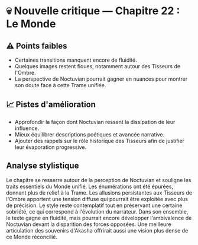 # 💀 Nouvelle critique — Chapitre 22 : Le Monde

## ⚠️ Points faibles
- Certaines transitions manquent encore de fluidité.
- Quelques images restent floues, notamment autour des Tisseurs de l'Ombre.
- La perspective de Noctuvian pourrait gagner en nuances pour montrer son doute face à cette Trame unifiée.

## 📈 Pistes d'amélioration
- Approfondir la façon dont Noctuvian ressent la dissipation de leur influence.
- Mieux équilibrer descriptions poétiques et avancée narrative.
- Ajouter des rappels sur le rôle historique des Tisseurs afin de justifier leur évaporation progressive.

## Analyse stylistique
Le chapitre se resserre autour de la perception de Noctuvian et souligne les traits essentiels du Monde unifié. Les énumérations ont été épurées, donnant plus de relief à la Trame. Les allusions persistantes aux Tisseurs de l'Ombre apportent une tension diffuse qui pourrait être exploitée avec plus de précision. Le style reste contemplatif tout en préservant une certaine sobriété, ce qui correspond à l'évolution du narrateur.
Dans son ensemble, le texte gagne en fluidité, mais pourrait encore développer l'ambivalence de Noctuvian devant la disparition des forces opposées.
Une meilleure articulation des souvenirs d'Akasha offrirait aussi une vision plus dense de ce Monde réconcilié.
